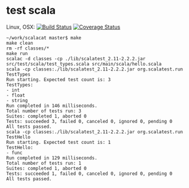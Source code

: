 # test scala
Linux, OSX: [![Build Status](https://api.travis-ci.org/wookay/scalacat.svg?branch=master)](https://travis-ci.org/wookay/scalacat)
[![Coverage Status](https://coveralls.io/repos/wookay/scalacat/badge.svg?branch=master&service=github)](https://coveralls.io/github/wookay/scalacat?branch=master)

```shell
~/work/scalacat master$ make
make clean
rm -rf classes/*
make run
scalac -d classes -cp ./lib/scalatest_2.11-2.2.2.jar src/test/scala/test_types.scala src/main/scala/hello.scala
scala -cp classes:./lib/scalatest_2.11-2.2.2.jar org.scalatest.run TestTypes
Run starting. Expected test count is: 3
TestTypes:
- int
- float
- string
Run completed in 146 milliseconds.
Total number of tests run: 3
Suites: completed 1, aborted 0
Tests: succeeded 3, failed 0, canceled 0, ignored 0, pending 0
All tests passed.
scala -cp classes:./lib/scalatest_2.11-2.2.2.jar org.scalatest.run TestHello
Run starting. Expected test count is: 1
TestHello:
- func
Run completed in 129 milliseconds.
Total number of tests run: 1
Suites: completed 1, aborted 0
Tests: succeeded 1, failed 0, canceled 0, ignored 0, pending 0
All tests passed.
```
